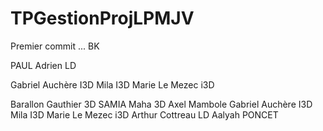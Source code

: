 # TPGestionProjLPMJV
Premier commit ... BK



PAUL Adrien LD


Gabriel Auchère I3D
Mila I3D
Marie Le Mezec i3D

Barallon Gauthier 3D
SAMIA   Maha 3D
Axel Mambole
Gabriel Auchère I3D
Mila I3D
Marie Le Mezec i3D
Arthur Cottreau LD
Aalyah PONCET 
